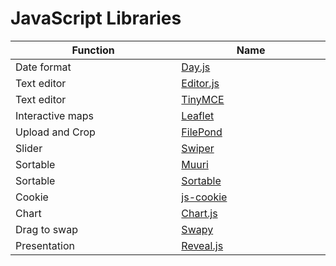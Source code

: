 # JavaScript Libraries

| Function         | Name                                                 |
| ---------------- | ---------------------------------------------------- |
| Date format      | [Day.js](https://day.js.org/)                        |
| Text editor      | [Editor.js](https://editorjs.io/)                    |
| Text editor      | [TinyMCE](https://www.tiny.cloud/)                   |
| Interactive maps | [Leaflet](https://leafletjs.com/)                    |
| Upload and Crop  | [FilePond](https://pqina.nl/filepond/)               |
| Slider           | [Swiper](https://swiperjs.com/)                      |
| Sortable         | [Muuri](https://muuri.dev/)                          |
| Sortable         | [Sortable](https://sortablejs.github.io/Sortable/)   |
| Cookie           | [js-cookie](https://github.com/js-cookie/js-cookie/) |
| Chart            | [Chart.js](https://www.chartjs.org/)                 |
| Drag to swap     | [Swapy](https://swapy.tahazsh.com/)                  |
| Presentation     | [Reveal.js](https://revealjs.com/)                   |

<style scoped>
th {
  width: 10%;
}
</style>
